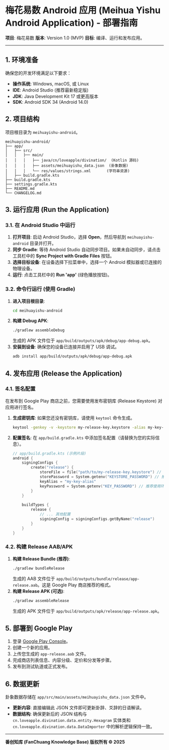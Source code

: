 # 梅花易数 Android 应用 (Meihua Yishu Android Application) - 部署指南

**项目**: 梅花易数
**版本**: Version 1.0 (MVP)
**目标**: 编译、运行和发布应用。

---

## 1. 环境准备

确保您的开发环境满足以下要求：

*   **操作系统**: Windows, macOS, 或 Linux
*   **IDE**: Android Studio (推荐最新稳定版)
*   **JDK**: Java Development Kit 17 或更高版本
*   **SDK**: Android SDK 34 (Android 14.0)

## 2. 项目结构

项目根目录为 `meihuayishu-android`。

```
meihuayishu-android/
├── app/
│   ├── src/
│   │   ├── main/
│   │   │   ├── java/cn/loveapple/divination/  (Kotlin 源码)
│   │   │   ├── assets/meihuayishu_data.json  (卦象数据)
│   │   │   └── res/values/strings.xml       (字符串资源)
│   ├── build.gradle.kts
├── build.gradle.kts
├── settings.gradle.kts
├── README.md
└── CHANGELOG.md
```

## 3. 运行应用 (Run the Application)

### 3.1. 在 Android Studio 中运行

1.  **打开项目**: 启动 Android Studio，选择 **Open**，然后导航到 `meihuayishu-android` 目录并打开。
2.  **同步 Gradle**: 等待 Android Studio 自动同步项目。如果未自动同步，请点击工具栏中的 **Sync Project with Gradle Files** 按钮。
3.  **选择目标设备**: 在设备选择下拉菜单中，选择一个 Android 模拟器或已连接的物理设备。
4.  **运行**: 点击工具栏中的 **Run 'app'** (绿色播放按钮)。

### 3.2. 命令行运行 (使用 Gradle)

1.  **进入项目根目录**:
    ```bash
    cd meihuayishu-android
    ```
2.  **构建 Debug APK**:
    ```bash
    ./gradlew assembleDebug
    ```
    生成的 APK 文件位于 `app/build/outputs/apk/debug/app-debug.apk`。
3.  **安装到设备**:
    确保您的设备已连接并启用了 USB 调试。
    ```bash
    adb install app/build/outputs/apk/debug/app-debug.apk
    ```

## 4. 发布应用 (Release the Application)

### 4.1. 签名配置

在发布到 Google Play 商店之前，您需要使用发布密钥库 (Release Keystore) 对应用进行签名。

1.  **生成密钥库**: 如果您还没有密钥库，请使用 `keytool` 命令生成。
    ```bash
    keytool -genkey -v -keystore my-release-key.keystore -alias my-key-alias -keyalg RSA -keysize 2048 -validity 10000
    ```
2.  **配置签名**: 在 `app/build.gradle.kts` 中添加签名配置（请替换为您的实际信息）。

    ```kotlin
    // app/build.gradle.kts (示例片段)
    android {
        signingConfigs {
            create("release") {
                storeFile = file("path/to/my-release-key.keystore") // 替换为您的密钥库路径
                storePassword = System.getenv("KEYSTORE_PASSWORD") // 推荐使用环境变量
                keyAlias = "my-key-alias"
                keyPassword = System.getenv("KEY_PASSWORD") // 推荐使用环境变量
            }
        }
        
        buildTypes {
            release {
                // ... 其他配置
                signingConfig = signingConfigs.getByName("release")
            }
        }
    }
    ```

### 4.2. 构建 Release AAB/APK

1.  **构建 Release Bundle (推荐)**:
    ```bash
    ./gradlew bundleRelease
    ```
    生成的 AAB 文件位于 `app/build/outputs/bundle/release/app-release.aab`。这是 Google Play 商店推荐的格式。
2.  **构建 Release APK (可选)**:
    ```bash
    ./gradlew assembleRelease
    ```
    生成的 APK 文件位于 `app/build/outputs/apk/release/app-release.apk`。

## 5. 部署到 Google Play

1.  登录 [Google Play Console](https://play.google.com/console)。
2.  创建一个新的应用。
3.  上传您生成的 `app-release.aab` 文件。
4.  完成商店列表信息、内容分级、定价和分发等步骤。
5.  发布到测试轨道或正式发布。

## 6. 数据更新

卦象数据存储在 `app/src/main/assets/meihuayishu_data.json` 文件中。

*   **更新内容**: 直接编辑此 JSON 文件即可更新卦辞、爻辞的日语解读。
*   **数据结构**: 确保更新后的 JSON 结构与 `cn.loveapple.divination.data.entity.Hexagram` 实体类和 `cn.loveapple.divination.data.DataImporter` 中的解析逻辑保持一致。

---
**番创知库 (FanChuang Knowledge Base) 版权所有 © 2025**

